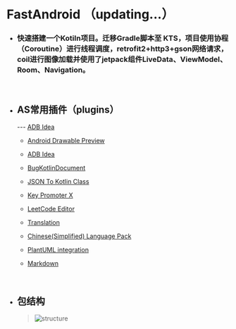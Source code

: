 # FastAndroid （updating...）

- ### 快速搭建一个Kotiln项目。迁移Gradle脚本至 KTS，项目使用协程（Coroutine）进行线程调度，retrofit2+http3+gson网络请求，coil进行图像加载并使用了jetpack组件LiveData、ViewModel、Room、Navigation。

    <br/>
- ## AS常用插件（plugins）
  
  --- [ADB Idea](https://plugins.jetbrains.com/plugin/7380-adb-idea)
  - [Android Drawable Preview](https://plugins.jetbrains.com/plugin/10730-android-drawable-preview)
  - [ADB Idea](https://plugins.jetbrains.com/plugin/7380-adb-idea)
  - [BugKotlinDocument](https://plugins.jetbrains.com/plugin/9781-bugkotlindocument)
  - [JSON To Kotlin Class](https://plugins.jetbrains.com/plugin/9960-json-to-kotlin-class-jsontokotlinclass-)
  - [Key Promoter X](https://plugins.jetbrains.com/plugin/9792-key-promoter-x)
  - [LeetCode Editor](https://plugins.jetbrains.com/plugin/12132-leetcode-editor)
  - [Translation](https://plugins.jetbrains.com/plugin/8579-translation)
  - [Chinese ​(Simplified)​ Language Pack](https://plugins.jetbrains.com/plugin/13710-chinese-simplified-language-pack----)
  - [PlantUML integration](https://plugins.jetbrains.com/plugin/7017-plantuml-integration)
  - [Markdown](https://plugins.jetbrains.com/plugin/7793-markdown)

    <br/>
- ## 包结构
  > ![structure](https://github.com/tianhe-github/FastAndroid/blob/master/image/package_structure.png)
            


